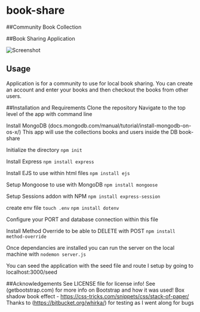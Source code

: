 # book-share

##Community Book Collection

##Book Sharing Application

![Screenshot](https://imgur.com/a/knFnCMg "Screenshot 1")

## Usage
  Application is for a community to use for local book sharing. You can create an account and enter your books and then checkout the books from other users. 

##Installation and Requirements
  Clone the repository
  Navigate to the top level of the app with command line

Install MongoDB
  (docs.mongodb.com/manual/tutorial/install-mongodb-on-os-x/)
  This app will use the collections books and users inside the DB book-share

Initialize the directory
  `npm init`

Install Express
  `npm install express`

Install EJS to use within html files
  `npm install ejs`

Setup Mongoose to use with MongoDB
  `npm install mongoose`

Setup Sessions addon with NPM
  `npm install express-session`

create env file
  `touch .env`
  `npm install dotenv`

Configure your PORT and database connection within this file

Install Method Override to be able to DELETE with POST
  `npm install method-override`

Once dependancies are installed you can run the server on the local machine with 
`nodemon server.js`

You can seed the application with the seed file and route I setup by going to 
localhost:3000/seed

##Acknowledgements
  See LICENSE file for license info!
  See (getbootstrap.com) for more info on Bootstrap and how it was used!
  Box shadow book effect - https://css-tricks.com/snippets/css/stack-of-paper/
  Thanks to (https://bitbucket.org/whirka/) for testing as I went along for bugs
